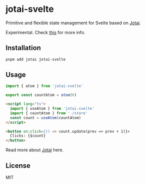 # jotai-svelte

Primitive and flexible state management for Svelte based on [Jotai](https://github.com/pmndrs/jotai).

Experimental. Check [this](https://github.com/pmndrs/jotai/discussions/1514) for more info.

## Installation

```bash
pnpm add jotai jotai-svelte
```

## Usage

```ts
import { atom } from 'jotai-svelte'

export const countAtom = atom(0)
```

```html
<script lang="ts">
  import { useAtom } from 'jotai-svelte'
  import { countAtom } from './store'
  const count = useAtom(countAtom)
</script>

<button on:click={() => count.update(prev => prev + 1)}>
  Clicks: {$count}
</button>
```

Read more about [Jotai](https://github.com/pmndrs/jotai) here.

## License

MIT
